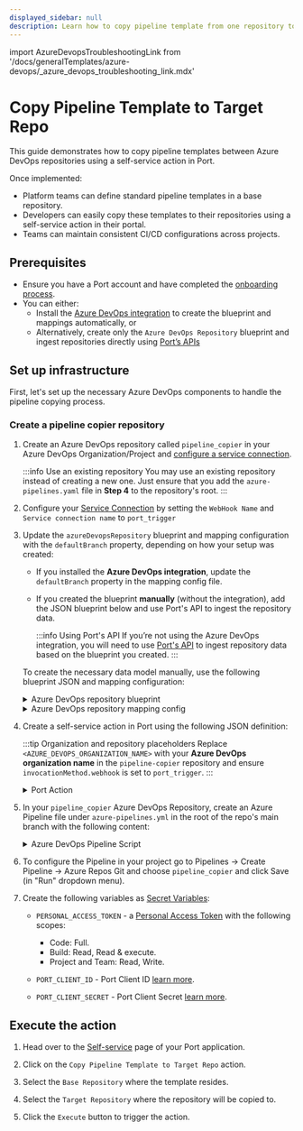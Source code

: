 ```yaml
---
displayed_sidebar: null
description: Learn how to copy pipeline template from one repository to another using Port Actions.
---
```


import AzureDevopsTroubleshootingLink from '/docs/generalTemplates/azure-devops/_azure_devops_troubleshooting_link.mdx'

# Copy Pipeline Template to Target Repo

This guide demonstrates how to copy pipeline templates between Azure DevOps repositories using a self-service action in Port. 

Once implemented:
- Platform teams can define standard pipeline templates in a base repository.
- Developers can easily copy these templates to their repositories using a self-service action in their portal.
- Teams can maintain consistent CI/CD configurations across projects.


## Prerequisites

- Ensure you have a Port account and have completed the [onboarding process](https://docs.getport.io/quickstart).
- You can either:
    - Install the [Azure DevOps integration](https://docs.getport.io/build-your-software-catalog/sync-data-to-catalog/git/azure-devops/#installation) to create the blueprint and mappings automatically, or
    - Alternatively, create only the `Azure DevOps Repository` blueprint and ingest repositories directly using [Port’s APIs](https://docs.getport.io/api-reference/create-an-entity)


## Set up infrastructure

First, let's set up the necessary Azure DevOps components to handle the pipeline copying process.

### Create a pipeline copier repository

1. Create an Azure DevOps repository called `pipeline_copier` in your Azure DevOps Organization/Project and [configure a service connection](/actions-and-automations/setup-backend/azure-pipeline#define-incoming-webhook-in-azure).

   :::info Use an existing repository
   You may use an existing repository instead of creating a new one. Just ensure that you add the `azure-pipelines.yaml` file in **Step 4**  to the repository's root.
   :::

2. Configure your [Service Connection](https://learn.microsoft.com/en-us/azure/devops/pipelines/library/service-endpoints?view=azure-devops&tabs=yaml) by setting the `WebHook Name` and `Service connection name` to `port_trigger` 

3. Update the `azureDevopsRepository` blueprint and mapping configuration with the `defaultBranch` property, depending on how your setup was created:

    - If you installed the **Azure DevOps integration**, update the `defaultBranch` property in the mapping config file.
    - If you created the blueprint **manually** (without the integration), add the JSON blueprint below and use Port's API to ingest the repository data.

      :::info Using Port's API
      If you’re not using the Azure DevOps integration, you will need to use [Port's API](https://docs.port.io/api-reference/create-an-entity) to ingest repository data based on the blueprint you created.
      :::
    
    To create the necessary data model manually, use the following blueprint JSON and mapping configuration:
    
    <details>
      <summary>Azure DevOps repository blueprint</summary>
    
    ```json showLineNumbers
    {
      "identifier": "azureDevopsRepository",
      "title": "Repository",
      "icon": "AzureDevops",
      "schema": {
        "properties": {
          "url": {
            "title": "URL",
            "format": "url",
            "type": "string",
            "icon": "Link"
          },
          "readme": {
            "title": "README",
            "type": "string",
            "format": "markdown",
            "icon": "Book"
          },
          "defaultBranch": {
            "title": "Default Branch",
            "type": "string"
          }
        },
        "required": []
      },
      "mirrorProperties": {},
      "calculationProperties": {},
      "aggregationProperties": {},
      "relations": {
        "project": {
          "title": "Project",
          "target": "project",
          "required": true,
          "many": false
        }
      }
    }
    ```
    </details>
    
    
    <details>
      <summary>Azure DevOps repository mapping config</summary>
    
    ```yaml showLineNumbers
      - kind: repository
        selector:
          query: 'true'
        port:
          entity:
            mappings:
              identifier: .project.name + "/" + .name | gsub(" "; "")
              title: .name
              blueprint: '"azureDevopsRepository"'
              properties:
                url: .url
                readme: file://README.md
                defaultBranch: .defaultBranch # Add this line
              relations:
                project: .project.id | gsub(" "; "")
    
    ```
    </details>
    

4. Create a self-service action in Port using the following JSON definition:

    :::tip Organization and repository placeholders
    Replace `<AZURE_DEVOPS_ORGANIZATION_NAME>` with your **Azure DevOps organization name** in the `pipeline-copier` repository
    and ensure `invocationMethod.webhook` is set to `port_trigger`.
    :::

    <details>
      <summary>Port Action</summary>

    ```json showLineNumbers
    {
      "identifier": "copy_pipeline_template",
      "title": "Copy Pipeline Template to Target Repo",
      "icon": "Azure",
      "trigger": {
        "type": "self-service",
        "operation": "DAY-2",
        "userInputs": {
          "properties": {
            "base_repo": {
              "type": "string",
              "title": "Base Repository",
              "icon": "Azure",
              "blueprint": "azureDevopsRepository",
              "format": "entity"
            },
            "target_repo": {
              "type": "string",
              "title": "Target Repository",
              "icon": "Azure",
              "blueprint": "azureDevopsRepository",
              "format": "entity"
            }
          },
          "required": [
            "base_repo",
            "target_repo"
          ],
          "order": [
            "base_repo",
            "target_repo"
          ]
        }
      },
      "invocationMethod": {
        "type": "AZURE_DEVOPS",
        "webhook": "port_trigger",
        "org": "<AZURE_DEVOPS_ORGANIZATION_NAME>",
        "payload": {
          "base_repo_url": "{{ .inputs.base_repo.properties.url }}",
          "target_repo_url": "{{ .inputs.target_repo.properties.url }}",
          "base_repo_branch": "{{ .inputs.base_repo.properties.defaultBranch }}",
          "target_repo_branch": "{{ .inputs.target_repo.properties.defaultBranch }}",
          "azure_organization": "<AZURE_DEVOPS_ORGANIZATION_NAME>",
          "pipeline_file_name": "pipeline.yaml", # Update this if your pipeline file name is different
          "port_context": {
            "runId": "{{ .run.id }}"
          }
        }
      },
      "requiredApproval": false
    }
    ```

    </details>




5. In your `pipeline_copier` Azure DevOps Repository, create an Azure Pipeline file under `azure-pipelines.yml` in the root of the repo's main branch with the following content:

    <details>
    <summary>Azure DevOps Pipeline Script</summary>

    ```yml showLineNumbers
    trigger: none

    pool:
      vmImage: "ubuntu-latest"


    variables:
      RUN_ID: "${{ parameters.port_trigger.port_context.runId }}"
      BASE_REPO_URL: "${{ parameters.port_trigger.base_repo_url }}"
      TARGET_REPO_URL: "${{ parameters.port_trigger.target_repo_url }}"
      BASE_REPO_BRANCH_REF: "${{ parameters.port_trigger.base_repo_branch }}"
      TARGET_REPO_BRANCH_REF: "${{ parameters.port_trigger.target_repo_branch }}"
      AZURE_ORGANIZATION: "${{ parameters.port_trigger.azure_organization }}"
      PIPELINE_FILE_NAME: "${{ parameters.port_trigger.pipeline_file_name }}"
      # Ensure that PERSONAL_ACCESS_TOKEN is set as a secret variable in your pipeline settings

    resources:
      webhooks:
        - webhook: port_trigger
          connection: port_trigger

    stages:
      # Stage 1: Fetch Port Access Token
      - stage: fetch_port_access_token
        jobs:
          - job: fetch_port_access_token
            steps:
              - script: |
                  sudo apt-get update
                  sudo apt-get install -y jq
                displayName: "Install jq"
              - script: |
                  accessToken=$(curl -X POST \
                        -H 'Content-Type: application/json' \
                        -d '{"clientId": "$(PORT_CLIENT_ID)", "clientSecret": "$(PORT_CLIENT_SECRET)"}' \
                        -s 'https://api.getport.io/v1/auth/access_token' | jq -r '.accessToken')
                  echo "##vso[task.setvariable variable=accessToken;isOutput=true]$accessToken"
                displayName: "Fetch Port Access Token"
                name: getToken

      # Stage 2: Copy and Create Pipeline
      - stage: copy_and_create_pipeline
        displayName: "Copy and Create Pipeline"
        dependsOn:
          - fetch_port_access_token
        jobs:
          - job: copy_and_create_pipeline
            displayName: "Copy Pipeline and Create ADO Pipeline"
            variables:
              accessToken: $[ stageDependencies.fetch_port_access_token.fetch_port_access_token.outputs['getToken.accessToken'] ]
            steps:
              - script: |
                  sudo apt-get update
                  sudo apt-get install -y jq git
                displayName: "Install jq and git"

              - script: |
                  # Set default branch ref if TARGET_REPO_BRANCH_REF is empty
                  if [ -z "$TARGET_REPO_BRANCH_REF" ]; then
                    echo "TARGET_REPO_BRANCH_REF is empty. Setting default to 'refs/heads/main'."
                    TARGET_REPO_BRANCH_REF="refs/heads/main"
                  fi

                  # Extract project names from URLs
                  BASE_PROJECT_NAME=$(echo "$BASE_REPO_URL" | awk -F'/' '{print $5}')
                  TARGET_PROJECT_NAME=$(echo "$TARGET_REPO_URL" | awk -F'/' '{print $5}')

                  # Extract repository names from URLs
                  BASE_REPO_NAME=$(basename "$BASE_REPO_URL")
                  TARGET_REPO_NAME=$(basename "$TARGET_REPO_URL")

                  # Extract branch names from refs (e.g., "refs/heads/main" -> "main")
                  BASE_REPO_BRANCH=${BASE_REPO_BRANCH_REF##*/}
                  TARGET_REPO_BRANCH=${TARGET_REPO_BRANCH_REF##*/}

                  # Validate extracted values
                  if [ -z "$BASE_PROJECT_NAME" ] || [ -z "$TARGET_PROJECT_NAME" ] || [ -z "$BASE_REPO_NAME" ] || [ -z "$TARGET_REPO_NAME" ] || [ -z "$BASE_REPO_BRANCH" ] || [ -z "$TARGET_REPO_BRANCH" ] || [ -z "$PIPELINE_FILE_NAME" ]; then
                    echo "Error: One or more required variables are empty."
                    exit 1
                  fi

                  # Construct API URLs
                  BASE_REPO_API_URL="https://dev.azure.com/${AZURE_ORGANIZATION}/${BASE_PROJECT_NAME}/_apis/git/repositories/${BASE_REPO_NAME}"
                  TARGET_REPO_API_URL="https://dev.azure.com/${AZURE_ORGANIZATION}/${TARGET_PROJECT_NAME}/_apis/git/repositories/${TARGET_REPO_NAME}"

                  # Fetch pipeline file content from base_repo at specified branch
                  HTTP_RESPONSE=$(curl -s -w "HTTPSTATUS:%{http_code}" -u :$PERSONAL_ACCESS_TOKEN \
                    "${BASE_REPO_API_URL}/items?path=/${PIPELINE_FILE_NAME}&versionDescriptor.versionType=branch&versionDescriptor.version=${BASE_REPO_BRANCH}&api-version=6.0&format=text")

                  # Extract the body and status
                  PIPELINE_CONTENT=$(echo "$HTTP_RESPONSE" | sed -e 's/HTTPSTATUS\:.*//g')
                  HTTP_STATUS=$(echo "$HTTP_RESPONSE" | tr -d '\n' | sed -e 's/.*HTTPSTATUS://')

                  # Check if the status is 200 OK
                  if [ "$HTTP_STATUS" -ne 200 ]; then
                    echo "Failed to retrieve ${PIPELINE_FILE_NAME} from base repository."
                    echo "HTTP Status: $HTTP_STATUS"
                    echo "Response: $PIPELINE_CONTENT"
                    exit 1
                  fi

                  # Base64 encode the pipeline content
                  PIPELINE_CONTENT_BASE64=$(echo "$PIPELINE_CONTENT" | base64 -w 0)

                  # Check if the pipeline file exists in target_repo
                  response_target_code=$(curl -s -o /dev/null -w "%{http_code}" -u :$PERSONAL_ACCESS_TOKEN \
                    "${TARGET_REPO_API_URL}/items?path=/${PIPELINE_FILE_NAME}&versionDescriptor.versionType=branch&versionDescriptor.version=${TARGET_REPO_BRANCH}&api-version=6.0")

                  if [ "$response_target_code" == "200" ]; then
                    echo "${PIPELINE_FILE_NAME} already exists in target repository. Skipping copy."
                  else
                    # Initialize LAST_COMMIT_ID to zeros by default
                    LAST_COMMIT_ID="0000000000000000000000000000000000000000"

                    # Get repository info to check if it's empty
                    REPO_INFO=$(curl -s -u :$PERSONAL_ACCESS_TOKEN \
                      "${TARGET_REPO_API_URL}?api-version=6.0")

                    DEFAULT_BRANCH=$(echo "$REPO_INFO" | jq -r '.defaultBranch')

                    if [ -z "$DEFAULT_BRANCH" ] || [ "$DEFAULT_BRANCH" == "null" ]; then
                      echo "Target repository is empty."
                      REPO_IS_EMPTY=true
                    else
                      echo "Target repository is not empty."
                      REPO_IS_EMPTY=false
                    fi

                    if [ "$REPO_IS_EMPTY" = true ]; then
                      echo "Repository is empty. Using LAST_COMMIT_ID as zeros for initial commit."
                    else
                      # Repository is not empty, check if branch exists
                      BRANCH_INFO=$(curl -s -u :$PERSONAL_ACCESS_TOKEN \
                        "${TARGET_REPO_API_URL}/refs/heads/${TARGET_REPO_BRANCH}?api-version=6.0")

                      BRANCH_EXISTS=$(echo "$BRANCH_INFO" | jq -r '.value[0].objectId')

                      if [ -n "$BRANCH_EXISTS" ] && [ "$BRANCH_EXISTS" != "null" ]; then
                        LAST_COMMIT_ID="$BRANCH_EXISTS"
                        echo "Branch exists. LAST_COMMIT_ID: $LAST_COMMIT_ID"
                      else
                        echo "Branch does not exist. Need to create branch."

                        # Get the commit ID of the default branch to base the new branch on
                        DEFAULT_BRANCH_NAME=${DEFAULT_BRANCH##*/}

                        DEFAULT_BRANCH_INFO=$(curl -s -u :$PERSONAL_ACCESS_TOKEN \
                          "${TARGET_REPO_API_URL}/refs/heads/${DEFAULT_BRANCH_NAME}?api-version=6.0")

                        DEFAULT_BRANCH_COMMIT_ID=$(echo "$DEFAULT_BRANCH_INFO" | jq -r '.value[0].objectId')

                        if [ -n "$DEFAULT_BRANCH_COMMIT_ID" ] && [ "$DEFAULT_BRANCH_COMMIT_ID" != "null" ]; then
                          # Use the default branch's commit ID as LAST_COMMIT_ID
                          LAST_COMMIT_ID="$DEFAULT_BRANCH_COMMIT_ID"
                          echo "Using default branch ${DEFAULT_BRANCH_NAME} commit ID: $LAST_COMMIT_ID as base for new branch."
                        else
                          echo "Failed to get default branch commit ID."
                          exit 1
                        fi
                      fi
                    fi

                    # Create a push to add the pipeline file using base64 encoded content
                    ADD_FILE_RESPONSE=$(curl -s -u :$PERSONAL_ACCESS_TOKEN \
                      -X POST \
                      -H "Content-Type: application/json" \
                      -d "{
                            \"refUpdates\": [{
                              \"name\": \"refs/heads/${TARGET_REPO_BRANCH}\",
                              \"oldObjectId\": \"${LAST_COMMIT_ID}\"
                            }],
                            \"commits\": [{
                              \"comment\": \"Adding ${PIPELINE_FILE_NAME}\",
                              \"changes\": [{
                                \"changeType\": \"add\",
                                \"item\": { \"path\": \"/${PIPELINE_FILE_NAME}\" },
                                \"newContent\": {
                                  \"content\": \"${PIPELINE_CONTENT_BASE64}\",
                                  \"contentType\": \"base64encoded\"
                                }
                              }]
                            }]
                          }" \
                      "${TARGET_REPO_API_URL}/pushes?api-version=6.0")

                    if ! echo "$ADD_FILE_RESPONSE" | jq -e '.commits' > /dev/null; then
                      echo "Failed to add ${PIPELINE_FILE_NAME} to target repository."
                      echo "API Response: $ADD_FILE_RESPONSE"
                      exit 1
                    fi
                  fi

                  # Check if the pipeline already exists
                  EXISTING_PIPELINE_RESPONSE=$(curl -s -u :$PERSONAL_ACCESS_TOKEN \
                    "https://dev.azure.com/${AZURE_ORGANIZATION}/${TARGET_PROJECT_NAME}/_apis/pipelines?api-version=6.0-preview.1")

                  PIPELINE_NAME="Pipeline for ${TARGET_REPO_NAME}"
                  EXISTING_PIPELINE_ID=$(echo "$EXISTING_PIPELINE_RESPONSE" | jq -r --arg PIPELINE_NAME "$PIPELINE_NAME" '.value[] | select(.name==$PIPELINE_NAME) | .id')

                  if [ -n "$EXISTING_PIPELINE_ID" ]; then
                    # Optionally update the existing pipeline or skip creation
                    echo "Pipeline already exists with ID: $EXISTING_PIPELINE_ID. Skipping creation."
                  else
                    # Create the pipeline in Azure DevOps
                    CREATE_PIPELINE_RESPONSE=$(curl -s -u :$PERSONAL_ACCESS_TOKEN \
                      -X POST \
                      -H "Content-Type: application/json" \
                      -d "{
                            \"name\": \"${PIPELINE_NAME}\",
                            \"configuration\": {
                              \"type\": \"yaml\",
                              \"path\": \"/${PIPELINE_FILE_NAME}\",
                              \"repository\": {
                                \"id\": \"${TARGET_REPO_NAME}\",
                                \"type\": \"azureReposGit\"
                              }
                            }
                          }" \
                      "https://dev.azure.com/${AZURE_ORGANIZATION}/${TARGET_PROJECT_NAME}/_apis/pipelines?api-version=7.1-preview.1")

                    PIPELINE_ID=$(echo "$CREATE_PIPELINE_RESPONSE" | jq -r '.id')

                    if [ -z "$PIPELINE_ID" ] || [ "$PIPELINE_ID" == "null" ]; then
                      echo "Failed to create pipeline."
                      echo "API Response: $CREATE_PIPELINE_RESPONSE"
                      exit 1
                    fi
                  fi

                displayName: "Copy ${PIPELINE_FILE_NAME} and Create ADO Pipeline"
                env:
                  PERSONAL_ACCESS_TOKEN: $(PERSONAL_ACCESS_TOKEN)

      - stage: update_run_status
        dependsOn:
          - fetch_port_access_token
          - copy_and_create_pipeline
        condition: succeeded()
        jobs:
          - job: update_run_status
            variables:
              accessToken: $[ stageDependencies.fetch_port_access_token.fetch_port_access_token.outputs['getToken.accessToken'] ]
            steps:
              - script: |
                  curl -X PATCH \
                    -H 'Content-Type: application/json' \
                    -H 'Authorization: Bearer $(accessToken)' \
                    -d '{"status":"SUCCESS","statusLabel":"Successfully copied file","message": {"run_status": "Copying finished successfully!" }}' \
                    "https://api.getport.io/v1/actions/runs/${{ variables.RUN_ID }}"
                displayName: "Update Port with Success Status"

      - stage: update_run_status_failed
        dependsOn:
          - fetch_port_access_token
          - copy_and_create_pipeline
        condition: failed()
        jobs:
          - job: update_run_status_failed
            variables:
              accessToken: $[ stageDependencies.fetch_port_access_token.fetch_port_access_token.outputs['getToken.accessToken'] ]
            steps:
              - script: |
                  curl -X PATCH \
                    -H 'Content-Type: application/json' \
                    -H 'Authorization: Bearer $(accessToken)' \
                    -d '{"status":"FAILURE","statusLabel":"Failed to copy file","message": {"run_status": "Copying pipeline failed" }}' \
                    "https://api.getport.io/v1/actions/runs/${{ variables.RUN_ID }}"
                displayName: "Update Port with Failure Status"

    ```

    </details>


6. To configure the Pipeline in your project go to Pipelines -> Create Pipeline -> Azure Repos Git and choose `pipeline_copier` and click Save (in "Run" dropdown menu). 



7. Create the following variables as [Secret Variables](https://learn.microsoft.com/en-us/azure/devops/pipelines/process/set-secret-variables?view=azure-devops&tabs=yaml%2Cbash):

   - `PERSONAL_ACCESS_TOKEN` - a [Personal Access Token](https://learn.microsoft.com/en-us/azure/devops/organizations/accounts/use-personal-access-tokens-to-authenticate?view=azure-devops&tabs=Windows) with the following scopes:
        - Code: Full.
        - Build: Read, Read & execute.
        - Project and Team: Read, Write.

   - `PORT_CLIENT_ID` - Port Client ID [learn more](/build-your-software-catalog/custom-integration/api/#get-api-token).
   - `PORT_CLIENT_SECRET` - Port Client Secret [learn more](/build-your-software-catalog/custom-integration/api/#get-api-token).

## Execute the action
1. Head over to the [Self-service](https://app.getport.io/self-serve) page of your Port application.

2. Click on the `Copy Pipeline Template to Target Repo` action.

3. Select the `Base Repository` where the template resides.

4. Select the `Target Repository` where the repository will be copied to.

5. Click the `Execute` button to trigger the action.

<AzureDevopsTroubleshootingLink />
